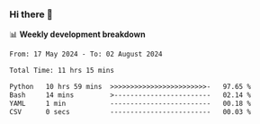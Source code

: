 ### Hi there 👋

<!--
**rajaahdjey/rajaahdjey** is a ✨ _special_ ✨ repository because its `README.md` (this file) appears on your GitHub profile.

Here are some ideas to get you started:

- 🔭 I’m currently working on ...
- 🌱 I’m currently learning ...
- 👯 I’m looking to collaborate on ...
- 🤔 I’m looking for help with ...
- 💬 Ask me about ...
- 📫 How to reach me: ...
- 😄 Pronouns: ...
- ⚡ Fun fact: ...
-->

📊 **Weekly development breakdown**
<!--START_SECTION:waka-->

```txt
From: 17 May 2024 - To: 02 August 2024

Total Time: 11 hrs 15 mins

Python   10 hrs 59 mins  >>>>>>>>>>>>>>>>>>>>>>>>-   97.65 %
Bash     14 mins         >------------------------   02.14 %
YAML     1 min           -------------------------   00.18 %
CSV      0 secs          -------------------------   00.03 %
```

<!--END_SECTION:waka-->
